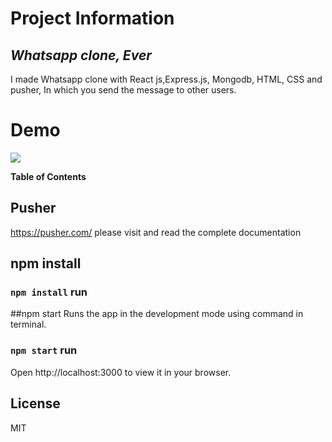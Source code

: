 # Project Information
## _Whatsapp clone, Ever_

I made Whatsapp clone with React js,Express.js, Mongodb,  HTML, CSS and pusher, In which you send the message to other users.

# Demo

![](httphttps://lh3.googleusercontent.com/fife/AMPSemeVcIsC0maf7UjM-q1JYP9NqbuL09gfEZRTVYs1SxyPOJaydv65HToaSs2L2t40S7D8l6YMOwEsJ8sOvNufXu0rYAgphZCjLCcYfIdCAA4K4OajaGuKvV5R1dPKw5dBlDiFoBnXO2GDnTSw4owh3dwmy7FJBFSZqu0HUq2PYQXl91cyxOpkIQmQGXdj3tdFugWGT9HVUKJskRwHIBSxyz5p29tVOUAbaV9aK-Afl9ArIw8mUWennXIvsNajICn0Fqyc7Nj6sA5hPgz-wEfKLyNZ2AaasU1sfOvo6Uqze_DiXOppmJVXByFmBYFnJIdSWzPLcTehqNcfe0F8Xyq5QJkzCxyFptqKyr-TX580V_oDKVar3VstjlLx1-R-YbQdIrcMJ1uee3ZHHDoyJWu6XugnXQZMJaeB_6osIwEgYt275P9YqVoNUyFFgxNwBRwJPf5qwrIvFqNdj0SVuVRMUk7vCHG6BvYl9uyx1dbNfMaAbFYZKRRc6RVd3ErXbOUHqP1oF22kuG39KU3fsYqkrGuszHJW6cu4axMEtt_y6q15FG7X32_mxIDrVEVBY7vzcSRN_PO-qu2MMk9a6emqQkgte_fMpmPAXSMi6t_1F-MRtr-btsnlDo6GVa1E7cV35EIbFqIkFAImTcqCEVVlmJwdDqroJo51KKCGskkGKlWUnu3ICJhLbw44mOWkzs_14ya0ReIDO_k-BVBTfUOkVoNEiTjozfm45rphqr4BDltmxfNTCwri4b80HK1PGmpaHaw-zAqECoAwyP1tTR20sJtpUAR59mghOOOW1g-wlmLfh3De_auvCmtyBBBAIOpIbco9PGKGr7wdojtHzAD7-DdyZBUt-bkZttuN7e27wv_FA5kwtKGdfSrkHZBPrMAKY43f8s6GD81My1mBBRTpQ9wpTUdyZLqIK-2CS-3AmhmEStBdkmpJxjq8o619y6zgO2-d4rf2nw3bocWoI8y-2vqnofAoFtbhSP0kkwTCUhNjnnFmY-RpllqwheMnXRTRn3NCCZRvS5KrTQWdIDw1HqDC1TYTLUjK8DGmTX38guExWnklp7zZ9nGQWeVEHphU1EOM_cYFQkPbmM2Dv2bqTm1nrOqZixhP6TysthXKM2p4nFPj--ea8QAvUYgVnIMkTGxcFs0lJTB-WVRqCOeLEaHtBSBbAi1Yd8Uau6kbBR87fkgbkhUSsvAxzjlFYZ8MHtvF5w5t0-f-9MjzX8xPp82uskny0vJsddg8HxKS-iWTttsRe20nGX8gnbjcalnZBXES74xSx_ckC31QGV3J5F978s4IxIpbQmXE3_rB-6Ge2wuSeBVIGYRgzhF48q9_4uEmM0lu2-rG-9uVGHbwZ9wjz4HG4V3IMhZsobJpuWMjlENi1bMBEt7HFUYFQ6_RXAEXJHMSox6R42P2nxde9diGJNQJmNsw05_yI-69KmC8_Zp_OKtlvuOsHXFRiAQR09pEgdk6-TwERxAq629C6icZ5WAFPi-DLwK4SnKBYFl3SvKQ5lp4rKWe7igWb44Oi--66W98pu0x6kRijbJN5rdhpEJSVj3HxwiXbrdF-UJ0-pONxmmMKNouaBSV6ZEG5o1Oo6Dr5gycAnOL1UpaRBnVGvv-Or_de8tJNYbwkopH-SGKZDtCDZ57NQSGVL3TResBc6rIF8NtAPX1nC1G3oks9ykEFh6HZTN6_h_cYj7KzXe7LJ9JchcDReVridQ8uDR14pmcl1iCx_A38iz_m8S85-ZhZPku2cU0CwcH-VVVlTB2DyiA76MB3Np-rWtZ8iOtNlHnEUWR4vl5BEm8fXwFskor6Y4AWUVRJOVUPVC90ld_hpTOhhB2NeYJQQVB4ClEC_xh2OZ2xPsD2bao5i0xf5a37ATsTH1L38zcx0VrNRGVd5GbCLP1B5VW1AKb-fM3wQBJQocIcFgPfkblLzbxxv20DApU9WJVztFcXZbTA6q1CPwThGOWWkuAHpnhjdvwix7stPy5MGxbC2cAlPWp3a8vZ8CwTrNZAYzfC_kcxvtoN9Vm8d8kPVQebqLlPOHTxZH7xnmmL_E-WGxgfQ-3F1inJZJNu9pDmcQoQ54T3AzUiqChorlClyDC0M2sF_SJv0RQ1gThN-qu98P24OKuF-0OZvOGPTlSW5G5bOQM0Z7cwQMuUAlTfTjjUVnGlx2IE81WnwttJR_BIA0PdOUDE0_dNtxfcXJaciB1DD_vREuGJ5YpfB_AFLLel6ibsHn1ESfmsdUdYq3ok_feH7qkOK6VqtKvbicpjerxX9OvsZvkeA3SG92WawPuqBZ5P_CI9JnPwNIhZKhRcgo64x1UOkJwShjLrMuXnYyyiPo0ww4EbHYiZl4FHmjHYoCDh1HSTAJ264sun06qPOc66orgyCuz6DOtKQ68NTapEfhQ8HEpWwK64pta38mCILqhUiBYzXJe4GtgKDcwDB0EDgRc1N4hsti2LBW2n3dg98hrvc-i1lB0ECLH03NjbGDKX9PUXunCzlSiSOdnQJfED2AcSJ4ul6v6u7EYbtqaKzbQ2Srx1-5REwdkTw0H0eIKLWgBAW9PJZ1tGUIHkoBpyV8kfDNVko7rQX-DLYoYUAnV7XfhVq-8kqSNm30grNoQLo12kXPpgP6PDPHzwllyX5kaKoWs_chqax4LhST1lHjlwbdDgcy98vrMWOZKNI5-YrMZuecI_9SYcW2bbB6riilNdEa_kdsRn_nKHOPe509JIvMPiXX8XDHTadtXmcYEWOUkXAt5O8ZpcZa_BqYNloG9aVUSlgD1S69DjG6J5oyDDzDX8Q7C7-duik-2GRO1-6QQ3FBU0tnLpUvMI8oTxGbFaC3wPUwAd3298sA5sUt7PPWf0Pqwb0oNyM9AiFZtBguo4Zs2GicEivJTXmnqnj79iM4tJw9YlAlW5AhAcmevDL7zXKpRtAfaMufDmozOK8T1JYpDaG2x2WbZF_20sMf7V9RWRiSung95HkJFFXNcjI9zH19-uB_WPVEi0HRts4vWtQmjn9xL9l4D0oJyGDhQykcGw9iffTMpjIJhREIPXd7Lf5Cxs8MzulAzNcQtVwTyp7LDU7EhslhYwQIhVieZTOb6o5ojVFgqGdb0fBrWOOzcrmKmv_uIEV1LtGwS8yDPhj_huw1R9f3d83Oxc0nm25XJGV4qA0BOxGSkntVhdo2eFaq5_Dy4HbTR8Ea9mqz17pd6DrwdiOjYAbkR1MKiJWHOFuZKEF4QhRw_HE0FTS2SnnwYlghv4i70aP-m3WygGeMaWi-o9Rr3QO1LarwoMxgO5-PSDrfcArhQoC4Z-ImpykSxI9ZsgUAuNoVAprY36WSEaVGcQTrQdhfXRza8KktYdM3sLE4sXpTFq6pG7cb3Upp9zdAMvMzmopIIMyiHts3fCH_7Ezlfuj0amTI8SdHIwkmGU7Cbfu0-8R6o84y7Y9ki4OIDAALhaWOfVwBXEJWuRKf9yKsS1l431Nqe5Ntj0LfqhFakTbqS0mdsk8xrHval2Bk2VACUFyPVHr-eDgzI7-XihF6bUpmp2QWj3B2zZ1PnyURTFWYZ40Ihsg6Zu42CskOJ90vOxRITO57Tt-MhoRz24wwCCtv9W1BEcAJfGNelYtAgKKAo1fl9sSbSoMzfLPQG4uLjaUWhPRQZcrFP0bJmW-v60d0VodFhtB_I3H_0G8vwFoC73bgCLuVPxNiF0BM2Bp7hnkP-Hoggxb0rJb0gnnprdNxXfFz3vwLJvNvwtD4FuQ0HV2KbDACgJxRbPPXnPdyhx_B6YRttStSCxoUWD5lqGEzHrUmk-gTWKmDKVoOw2In186yE6iJkFBrNkQswbg2MB9MGyQCOT0WZdRuNjpW4bqa8v83wlpt452T6P3_mqmoZ2mmkWJz2mY5PeUSZqzn1CsHr5YKPpsdGW8nna2EhX1F20IvwrmmlRzZ3P_hXZqvBj__WM-iUAj6bSx8DOIT0P5B6DzXBnzqjRo9dMnvv-CbKnW0UNRd-lYdt7c0DaQGhTaHPQQdBFGTt9RF6rcjCXicAWqN981znBta9P4edlrM4yKqcGbyiwjQIVa_9Hu_kqrKd00TipqZ2JspQNpveqZGoAW2Qlw1zOsZp556E89V9Vk-EF6vHdD5Lv28IBFu5I2c29nr6Fjmxls4qZWKXVdUYuTgfTSynOVa7n1Lfq5Kjw4omi4nSVmh3mUd0Hp18sZb_-OWOQn93dIpFYB1B1v-eubzaHNnTxcwn_kaetW3Zuu5xQ6hQqRSNfH_KaUeT18IhKkgV8_Zf3K13f0CgGEJhkqa3ogz1Ew7g97dz5LptHDsE2l1ceST7yy-9JQuNyzy3irPunJEJ7yz8eQQn488dyMCTAZFVvdlJyTbjYC7aHBqmI5LLiOkdxTuQU4GeC6DO8Q4YeBYxj0Yl0laGY7NKZe4thXzfRNwb2e0QyvpLzBSW8wP_yF9tv1NsagAJwONuJnGGK7nGqQ2qgIkhupZjT0qduGMSUoJMd4PfNY5fNHYeogG_X8U-u8d2jz52_3HGAzNpI0rJ18P14RFitUF2UQBs-RMl6b8QEj0BqdUU41GYfgiranvnB_PYYb_z6-JYlVc9qujpmuC-ys_0jSn5VW9sheaoijzoUozgnlOa7BAG5aM2gcwG4HU2QoiHaWkw5QzJT4YEyt2rOSOED23LixVTm3BqPySKocVFuZzAoPbNK28KIiFlqfzwAVCBrVe42p89VlMj7o-hUnxMPlrNNB2HQjGR8QlkSYzRkLUKM_8FH2YY7lFpHUArb7OI57_rzV3hq_C8Cirwg-OI6LSyifNg7214or-EZ0zYTe9RDGrzox9YXg6t16cMp0UIuCXowHk2zhI0Ii-p3ZNXsTgeHM5yT9SMSpV4mbp2toPA7DGKdqMKtbnu3NSUV2l6y1YSOv00SiZ4dSul1nPtjCSqFZm8Ui5du4OhNTCVJcLGcUL2VCK0K8ubKDczD1AWfmX_PMr43sxSM6tfDM3KqJmR36ica84V_YDwahEWaiI6EMFEk8UE42_yA9bwQvVjGQ3zi5xlLJ5u-xkR50NQvA0tkMjwEFo-Z4OHP2YuTrZE9tFKrBWn2hCsyb3tbbIsc3LsDGoS2voZkGfJQDeaFV6Lnxvb_LZhqSMtxlna5Ls4CXQ1BjNu5D2BravFqs66GID4E0huv6v7i6stVboX2FHjLS0MGQiZtEa573FRdskCzG1QdJU6xIXublk-SrEMQfQIxO0b0VaoOnmCa0b-5bRsF5FgONsbjT_G1bCmxrzNY-xSvpyfaVpsyE1NXxBZbeFf2l5XFurLT-Ufb7H9tAt41cK5_5YBhCM2UogPTOGVZwtzy9sMa3nsKwpNGS4-ti1ORMB9AJRnabvsnH_7xowU1_tqBOxz-ghNdhkJcXFnzyRFDjnwbMnWYcGxtznKNBsyZBQnACbDJ1L19HUvKHMW2FgSeMvSvxh4oM22TAfbKO8M8_puDpPQ9tCeqjl-vxDgoO81zMkRwLg03Uyhmq_5frGsF8Pvdlvbuy-WkNqSStZJbDDUmb4egrAAiqQ4ACCwf3v4m2NGJ7_MFGvrwId7y2hpL9vD-J3q8EKw6rCBs-da7vL3UIk508Eo8LJw_ZcPF_QJ8fsYabQSD_BhBpGlYcIfEdssu8SB5saayjW1Bw73hRfmCyB7oxS6PQBw7metsEwMO0-WKjujvJh1xJDgP-84euLBBB1GC3yxOvsBkI5T_WEPvVjRpWMG5HlKiWhBnZ1ZL8CMaRlFy9uID3dlf02xFtw1SkVjxcSTn_J2DBK_StyZvs2G_JrQnImtHFj4UVZvWgWdcQpaDV4cGthqKN9MFkNJOW2IVHa3LaPDgDIc3351noQ-d5qAKM7OtGlXzHCylNqb3Ztu5AthQvBrLy4_udl6JLN1xMVPhkcugR7hiWLnBDP4-cIOBJF4YbFsZ7AgPTCjn_xVVsTCWA_BYnSvbQ0koy2V5xRgo7Y23dq2CBePMwy5zVkpTJ_-CiTgaQ9t_DPlUyXMufb7yDsstrRLSvlBF8BYznbSOt_eRhLfsT6Ao8pwanXKZf7kjLIZEO-bfyvNaA-MjluC0m17YN6tmRC_mmvYn2nAnknE3ksD2IaDsMHE8Gmu3QFaLO1GBj5xbHDoXur8Iqbn8UkgCYNnHTu1zcynyJSjX6jC4xCbQmeq7HNFzrzrXUEfC479HwBeMCORpUswXQjcg9nmClA0515Lq8KZ796wWlkCHx8_8K8CFSjhyqFMHWOcYOc10uGrygFrcS6limh-K2pLlCVE77oLsiD4mZJdr_-4mzfR-JlVivstd8Qp2X4LzRKuKIDYAclIKnYtpz2rMtkZJ35QDaV2Ncl_Udq0Cf4ElZBc-ocpWbEBoCZy9Dx-IxsNVCO-cGjIDVKWagDJzPqA8f-HuaG6TX2VuwsXJnu8t8Pgdn6qEIF_REOpfRVgDidLpStEFU9qkUXmcYw68MbROqL3tOE4g7DHyOHMQ-z5nXPRXE7-LGw2g__FOmo7Xn7wLe7VsCd5TdxEGyBObd8Etny8Ga1C4BK6nqc1tOBi7Vi40ocbtFNCIAOhpyUaiZ2liPgoiISggnpzjDSWJ7QfKB6KB654xM1HDhWUM290_mOAejE4pjMfzikPcgoHi1NcMwagqxQARzgZ11Fa-R5leo8BAAz4gug9cCXkxbDDNECPQGAe1Er2FV0MloBFEf_6bg9l3sIwwiCyuiqhV5kOGLQQPQt7LDGsa35ajd-Xb-VIxxHtW1ymGX69ozydKYI0GQRs9RZ3fo5QCNOvScj8mq_wn7PWkR5yQW2qK2cTFXdjGNl1ZWdkRbhCg34DjgXoeqTagIXtaIZq0OO_BMjjeB80hMwPZvOb3JR0AfCmX2nOh8TauRfFF6sPcjP05EkWD6KyzSdb_0R2m6zLGZv530OKLYgGLL46NDikYc3c6i_JPgXvIcbhDaN7RPQ4b_bxmFOBeB9HZl5klE8jg41v9uxsq4eKLnl-U28QJPtPoHQAYggXmdHOvWDoQ08uUg-ZHzMnOtEdNpSZfL50soGBcG9ZhCqHYjfFUarQCURrScDpJ1aPDY0Ja1mcrzF0UD0kDfSLAP9LqkvmO1IFPj9WN2_JslROsABiTzSwZy5L6yDnVP9lMLt--Ci5_sNCZRRsEeaqT81bOySM9tYpntExj4JdNdyZS9kZ1c1NlYFZBx648jNk6Sb-RzGhM8y0d3dqO7Al-5PdOnyyZsDi6gJh62UzEbn2rNMujvZW6nTNqVDWBi24hRICBeVYS0GvJWU1UToDsvHSTYYN6UK3lz2PHl5wEWwNshX_ntLMYVyujQlI-QlNyRmRqBgJiwvyBFAk3hqPmNucQwFqvoyeUhvZ_Pbo-X3hzEHeQL7l9L45i0rTEiAIJrVJyLBBMwCAD9tIp4GSsrM8F0IEd6KOuosgJpSGJsGKCfxK5ODHIv7TqXUJCKlvP4aRYaQsSYhUEG1Z9sFlkS5111w2mHA-X_Hp0CUEau5KVf7mYPfv6XR1OEkjsmzCTYD7G7JFhB6yTMKclc1zyfD1CufLc4Z_OwdcuOZQo3vH6aCYNHzH-5AM4IiSruapfEUvYeeD9cJFcFb2dqIr7FM6u3NryA0BTGy8Smg_9I0ZEN-H5xGfidSuex2LyAzUST4ScfiAmAYSOJSgIx49G76qEgwUdn4kMXAYK4rKw_SgUjeJy7Bb3UzqgvgAjPatljVfxJqdZviJ97iReqnhiv8tvJVEkMUPYDtebwDnwZ_Pfi8O8Sa68DjNSW3_-rhFZw4Yrd3ZkjiNcjsO11l3R8FEqhcehssuyd-Dc7y0WlaoJD3f05pEbKGkWDX6Q4wKsYRdfpLsRAWphh-HMORVzSS25glVrEVG_YqTuNn_izvwwJOM_g853OEMFCNZl85ZL2uyr_RTDwj2e2uoHLo3l0S90R-2JQXVhQyCvTiZJONANr7LN9bHefKybtofLTVMvINODpZnbcJ3fVExP3lYGYibwBSkxPB3I00QUtwPUdSeTFkU5r3xt6rFJ1ITdgKLnDVsNV-4hwN1Nl6p2w13qOxtnRXubxt7B8utw3dC212M3gwvM3gepWhvDbXdSoFfbc1nCuG5EOlREstd3GeStvwFum9pLIVeCPH6Kjw01uWGHv1nDc9-NPfHRiDZckzugMIrDTIUlG8JqKXbeuUPf2cdiVYSJlHAatFB1jVI0ebNszO43m6h1y7LwV9JY72dZvQPZvKIXG1Q0TxwGLJZ2u6OZ6Prmyg6O0urJ1EZFI-uK2gYqXtWzmkMdPR35hZbmrNV6C2KPNcOn_lXjMU8-kVE4dGicR9_zQzHSUKUeNuzBCfu8Qh69rPT9ecC-T5AVmk8hX7kLk0RrIRAkJ0UV3RxvVHe289GVsycyr1ofkw9eWMDIUUhralKqALSTE6k-2AHJfjhfTo5Dh345CJyMN5WYOweQwITXWNq71ZPxb9sXJTPGDXVOVRcx1mUzadkIi8dwnSEAdV56kiTAP_6LR3sRkfVXYvzWdPYC23lpNnSKu5Sc-XFDfILbo_z3AQfPcCLPY0c8fBjKSBN8Xzx67j20RSlXA9lPZo7aiB5yShG2Fb_aCs7XYvQmknQYX2jCemUJGo6lbwWnhRdotyoRQFhjuxH0oEi_WuuCuq5bTkQvRnLZlbsWYdE1GddFgmmunw-rn6X2JGwBBlxPnaVC4lSErYnDQl48ursHJeHo4B98Yy0RjwyakVnlmhRN9Zh3-N_nEdGJY_KLvpq2yAOR9iRyGFwg1i9Q6INHwWUI_T0xE8r-vLzecwWc1vouTns04XpESYu9GV0QZAakP3lIiRaRe6cX2cbvzbuSld60022zrGOLp-SLDZA4hoSgk3QsgvXPBQcc1_Cg6gQJ3H8D8aYlFrj0iZHAUGWsgp_ky2UUCRip8A7gsEDzkZWBtb1ue-dD342Kqtmt8XNUyB9OWuauybvU8xZvWH5ZeD0FThRCNlO0_6ntHnLHBXVqz9ZT8mHGePQgln5wucD3wBxo3Mp30yca61e4JyZt49YFqDkIFtBkczLll0L-z08JV7W3K6OV-4AJBMZYjHQe2aGTOrncPJtH42XfqICcY2YrlbUVTsKLkHMMjGvpzTSHTIOnn7CEuNLCO3QFjojdBAhX2qDndRaVEHe4EzlCZCAr8-aUhr_g5TyfVSOkg7GxaRMYPWOJu7C-6C3om3otprVqHczqj8-w19PUwJGmvsWXvsVGYLej5OssEsRrs5E9gRoXCibUexvtfoJ73N0yn9wcZRLhM40Fp3vKH7LqzFa09_Zu3Bn5a0O_edTQyR1CwFkT-qIQ_aFCrPKeejRrTGlHWemjF4zfUblXBqCdr72bPK5XCWQ3-gIzB0PWNE0ePBXnpoR0n0q5gjABP4olFmKEMNjkMzs8jeFYJsLBmiSTJuapBRDDNh-F-rFdhuMiq7IUOV8kZom7SDTAi7a0EC4agPXhiLRdT-YtQkmgEA5KPttVNcP4M0qcioSN8xwsJ4BCPNAx1LnmIZFCYge9PRLk5Ix8-3fbD6fz8AULCqO13zZNt_qxMNNs9eGnNRylvHb6H5kPKkAGlhuckfBX5EpJwHVDXDDKsxHJ6bmae5rAmWPwC0aFHiaOfXypBXUhiSJfsJ0UdjOhODoQ3VkhZfpy3uumGB0fq0c2CcMiVHd4XHSadcNyMh5G_oqZHl2mV7rPF5i1n_kc2HFC_pjl5F0iCE7TAHKVftlmvZ7ia1uftAQ8LPdawUA80g4ZL08zdNL_Kp5JExJN43U7J0S86N09p7cj0vPkccg4OJE3YZsClKw8hOJeGiz-TCbPFKd9ugZWODlj_c3MkIlFKkrKJdnGVPi6rV4MO6rvppdCCSOIG52kjFMUox47M4QDTDQcqnYp4jZEHOPkLGZ2unO0560G6zcPaEiX7gxDve7vVfZ31jvMJvCjaYEM5ayU07s9tetafsLlT9qUTms9fttW83M8OjS0iPHzEPY03YwTNOxjJ5sOrVFgXB1u4TDoYi1ghyjBrSXzsqnmJoUYs1IBCp0b_LN6dpVdn4p9DV_U470_lEzyrZyJqUOh_1Vu1GyCo_GRkhevcGUFZY5YWZhWkCYc5D7z2LONz-pbnraK3jRMw_YmkeLceCWHHM2B57g81LicVXaSEEojMUhUtpNsHp-1kBMhbtbC6Ym7dWjzZy6gX1H68RYhnTUK6lPDk-XaEmFUaw3MRXoiwwXal-HmyJ_ZfPnadvdzPRB4lghkUL7MoDLPMpJzD5pA6IJw4JIYRg0jVB2SBc5q_7c8mdsB6lKo1GWye8gdzgXgMSdVidmLf703HXxSJSEo4SetSSsoDs4IPjxcxEMfxlnEtXWiaIXM_yXYQYaMuxY_X-Um2s7wPoq2bUC=s1349-w1349-h613-no?authuser=0)






**Table of Contents**


## Pusher
https://pusher.com/ please visit and read the complete documentation
## npm install
 ### `npm install` run
##npm start
Runs the app in the development mode using command in terminal.
### `npm start` run
Open http://localhost:3000 to view it in your browser.
## License
MIT